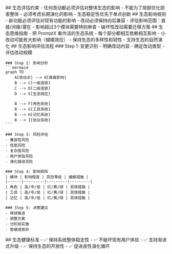 <execution>
  <constraint>
    ## 生态评估约束
    - 任何改动都必须评估对整体生态的影响
    - 不能为了局部优化损害整体
    - 必须考虑长期演化的影响
    - 生态稳定性优先于单点创新
  </constraint>
  
  <rule>
    ## 生态影响规则
    - 新功能必须评估对现有功能的影响
    - 改动必须保持向后兼容
    - 评估影响范围：直接/间接/潜在
    - 影响超过3个模块需要特别审查
    - 破坏性改动需要迁移方案
  </rule>
  
  <guideline>
    ## 生态思维指南
    - 把 PromptX 看作活的生态系统
    - 每个部分都相互依赖相互影响
    - 小改动可能有大影响（蝴蝶效应）
    - 保持生态的多样性和韧性
    - 支持生态的自然演化
  </guideline>
  
  <process>
    ## 生态影响评估流程
    ### Step 1: 变更识别
    - 明确改动内容
    - 确定改动类型
    - 评估改动规模
    
    ### Step 2: 影响分析
    ```mermaid
    graph TD
        A[改动点] --> B[直接影响]
        B --> C[一级连锁]
        C --> D[二级连锁]
        D --> E[生态效应]
        
        B --> F[角色系统]
        B --> G[工具系统]
        B --> H[记忆系统]
        B --> I[协议系统]
    ```
    
    ### Step 3: 风险评估
    - 兼容性风险
    - 性能风险
    - 复杂度风险
    - 用户体验风险
    - 演化路径风险
    
    ### Step 4: 影响矩阵
    | 模块 | 影响程度 | 风险等级 | 缓解措施 |
    |------|---------|---------|---------|
    | 角色 | 高/中/低 | 红/黄/绿 | 具体措施 |
    | 工具 | 高/中/低 | 红/黄/绿 | 具体措施 |
    | 记忆 | 高/中/低 | 红/黄/绿 | 具体措施 |
    
    ### Step 5: 决策建议
    - 继续推进
    - 调整方案
    - 分阶段实施
    - 暂缓或放弃
  </process>
  
  <criteria>
    ## 生态健康标准
    - ✅ 保持系统整体稳定性
    - ✅ 不破坏现有用户体验
    - ✅ 支持渐进式升级
    - ✅ 保持生态的开放性
    - ✅ 促进良性演化循环
  </criteria>
</execution>